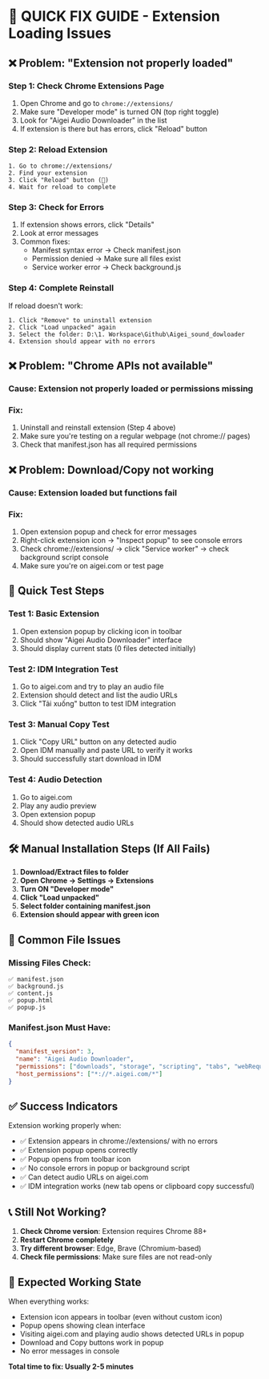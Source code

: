 # 🚨 QUICK FIX GUIDE - Extension Loading Issues

## ❌ Problem: "Extension not properly loaded"

### Step 1: Check Chrome Extensions Page
1. Open Chrome and go to `chrome://extensions/`
2. Make sure "Developer mode" is turned ON (top right toggle)
3. Look for "Aigei Audio Downloader" in the list
4. If extension is there but has errors, click "Reload" button

### Step 2: Reload Extension
```
1. Go to chrome://extensions/
2. Find your extension
3. Click "Reload" button (🔄)
4. Wait for reload to complete
```

### Step 3: Check for Errors
1. If extension shows errors, click "Details" 
2. Look at error messages
3. Common fixes:
   - Manifest syntax error → Check manifest.json
   - Permission denied → Make sure all files exist
   - Service worker error → Check background.js

### Step 4: Complete Reinstall
If reload doesn't work:
```
1. Click "Remove" to uninstall extension
2. Click "Load unpacked" again
3. Select the folder: D:\1. Workspace\Github\Aigei_sound_dowloader
4. Extension should appear with no errors
```

## ❌ Problem: "Chrome APIs not available"

### Cause: Extension not properly loaded or permissions missing

### Fix:
1. Uninstall and reinstall extension (Step 4 above)
2. Make sure you're testing on a regular webpage (not chrome:// pages)
3. Check that manifest.json has all required permissions

## ❌ Problem: Download/Copy not working

### Cause: Extension loaded but functions fail

### Fix:
1. Open extension popup and check for error messages
2. Right-click extension icon → "Inspect popup" to see console errors
3. Check chrome://extensions/ → click "Service worker" → check background script console
4. Make sure you're on aigei.com or test page

## 🧪 Quick Test Steps

### Test 1: Basic Extension
1. Open extension popup by clicking icon in toolbar
2. Should show "Aigei Audio Downloader" interface
3. Should display current stats (0 files detected initially)

### Test 2: IDM Integration Test  
1. Go to aigei.com and try to play an audio file
2. Extension should detect and list the audio URLs
3. Click "Tải xuống" button to test IDM integration

### Test 3: Manual Copy Test
1. Click "Copy URL" button on any detected audio
2. Open IDM manually and paste URL to verify it works
3. Should successfully start download in IDM

### Test 4: Audio Detection
1. Go to aigei.com
2. Play any audio preview
3. Open extension popup
4. Should show detected audio URLs

## 🛠️ Manual Installation Steps (If All Fails)

1. **Download/Extract files to folder**
2. **Open Chrome → Settings → Extensions**
3. **Turn ON "Developer mode"**
4. **Click "Load unpacked"**
5. **Select folder containing manifest.json**
6. **Extension should appear with green icon**

## 🔧 Common File Issues

### Missing Files Check:
```
✅ manifest.json
✅ background.js  
✅ content.js
✅ popup.html
✅ popup.js
```

### Manifest.json Must Have:
```json
{
  "manifest_version": 3,
  "name": "Aigei Audio Downloader", 
  "permissions": ["downloads", "storage", "scripting", "tabs", "webRequest", "contextMenus"],
  "host_permissions": ["*://*.aigei.com/*"]
}
```

## ✅ Success Indicators

Extension working properly when:
- ✅ Extension appears in chrome://extensions/ with no errors
- ✅ Extension popup opens correctly
- ✅ Popup opens from toolbar icon
- ✅ No console errors in popup or background script
- ✅ Can detect audio URLs on aigei.com
- ✅ IDM integration works (new tab opens or clipboard copy successful)

## 📞 Still Not Working?

1. **Check Chrome version**: Extension requires Chrome 88+
2. **Restart Chrome completely**
3. **Try different browser**: Edge, Brave (Chromium-based)
4. **Check file permissions**: Make sure files are not read-only

## 🎯 Expected Working State

When everything works:
- Extension icon appears in toolbar (even without custom icon)
- Popup opens showing clean interface
- Visiting aigei.com and playing audio shows detected URLs in popup  
- Download and Copy buttons work in popup
- No error messages in console

**Total time to fix: Usually 2-5 minutes**
